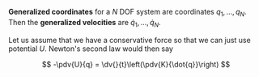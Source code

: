 **Generalized coordinates** for a $N$ DOF system are coordinates $q_1, \dots, q_N$. Then the **generalized velocities** are $\dot{q}_1, \dots, \dot{q}_N$. 

Let us assume that we have a conservative force so that we can just use potential $U$. Newton's second law would then say

$$
-\pdv{U}{q} = \dv{}{t}\left(\pdv{K}{\dot{q}}\right)
$$